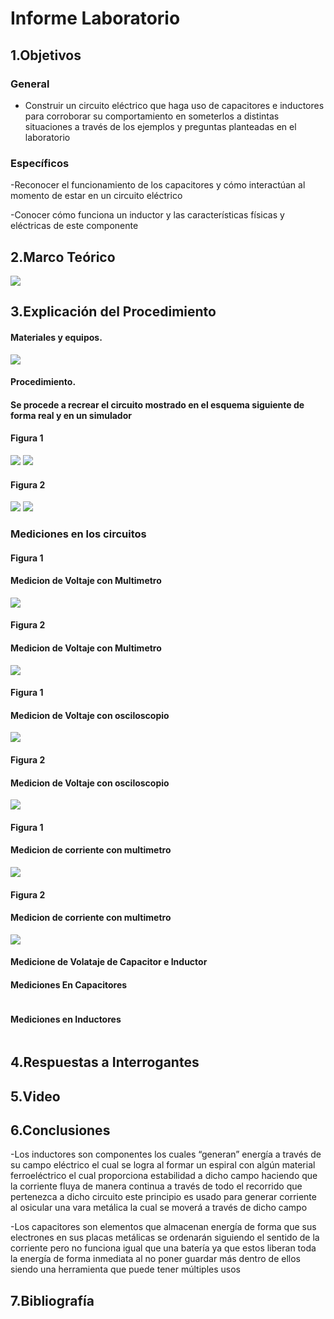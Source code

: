 # Informe Laboratorio
## 1.Objetivos
### General

- Construir un circuito eléctrico que haga uso de capacitores e inductores para corroborar su comportamiento en someterlos
a distintas situaciones a través de los ejemplos y preguntas planteadas en el laboratorio

### Específicos

-Reconocer el funcionamiento de los capacitores y cómo interactúan al momento de estar en un circuito eléctrico

-Conocer cómo funciona un inductor y las características físicas y eléctricas de este componente

## 2.Marco Teórico

![](https://cdn.discordapp.com/attachments/977016920224198709/1008939054039052329/unknown.png)


## 3.Explicación del Procedimiento

#### Materiales y equipos.

![](https://cdn.discordapp.com/attachments/977016920224198709/1008934317990354994/unknown.png)

#### Procedimiento.
#### Se procede a recrear el circuito mostrado en el esquema siguiente de forma real y en un simulador
#### Figura 1

![](https://cdn.discordapp.com/attachments/977016920224198709/1008934838180524194/unknown.png)
![](https://cdn.discordapp.com/attachments/977016920224198709/1008924053660250233/unknown.png)

#### Figura 2

![](https://cdn.discordapp.com/attachments/977016920224198709/1008934888545722461/unknown.png)
![](https://cdn.discordapp.com/attachments/977016920224198709/1008924624161091624/unknown.png)
### Mediciones en los circuitos 

#### Figura 1
#### Medicion de Voltaje con Multimetro
![](https://cdn.discordapp.com/attachments/977016920224198709/1008925640730357780/unknown.png)

#### Figura 2
#### Medicion de Voltaje con Multimetro
![](https://cdn.discordapp.com/attachments/977016920224198709/1008926825231167518/unknown.png)

#### Figura 1
#### Medicion de Voltaje con osciloscopio
![](https://cdn.discordapp.com/attachments/977016920224198709/1008928762798280794/unknown.png)

#### Figura 2
#### Medicion de Voltaje con osciloscopio
![](https://cdn.discordapp.com/attachments/977016920224198709/1008929637797212220/unknown.png)

#### Figura 1
#### Medicion de corriente con multimetro
![](https://cdn.discordapp.com/attachments/977016920224198709/1008936554263228557/unknown.png)

#### Figura 2
#### Medicion de corriente con multimetro
![](https://cdn.discordapp.com/attachments/977016920224198709/1008936914360995891/unknown.png)

#### Medicione de Volataje de Capacitor e Inductor

#### Mediciones En Capacitores

![]()

#### Mediciones en Inductores

![]()

## 4.Respuestas a Interrogantes

## 5.Video

## 6.Conclusiones

-Los inductores son componentes los cuales “generan” energía a través de su campo eléctrico el cual se logra al formar un espiral con algún material ferroeléctrico el cual proporciona estabilidad a dicho campo haciendo que la corriente fluya de manera continua a través de todo el recorrido que pertenezca a dicho circuito este principio es usado para generar corriente al osicular una vara metálica la cual se moverá a través de dicho campo 

-Los capacitores son elementos que almacenan energía de forma que sus electrones en sus placas metálicas se ordenarán siguiendo el sentido de la corriente pero no funciona igual que una batería ya que estos liberan toda la energía de forma inmediata al no poner guardar más dentro de ellos siendo una herramienta que puede tener múltiples usos

## 7.Bibliografía
